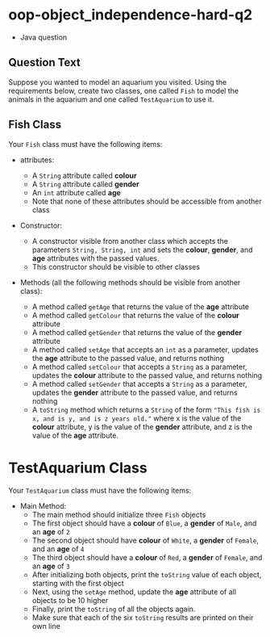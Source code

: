 # oop-object_independence-hard-q2

- Java question

## Question Text

Suppose you wanted to model an aquarium you visited. Using the requirements below, create two classes, one called `Fish` 
to model the animals in the aquarium and one called `TestAquarium` to use it.

## Fish Class

Your `Fish` class must have the following items:

- attributes:
    - A `String` attribute called **colour**
    - A `String` attribute called **gender**
    - An `int` attribute called **age**
    - Note that none of these attributes should be accessible from another class

- Constructor:
    - A constructor visible from another class which accepts the parameters `String, String, int` and sets the 
      **colour**, **gender**, and **age** attributes with the passed values.
    - This constructor should be visible to other classes

- Methods (all the following methods should be visible from another class):
    - A method called `getAge` that returns the value of the **age** attribute
    - A method called `getColour` that returns the value of the **colour** attribute
    - A method called `getGender` that returns the value of the **gender** attribute
    - A method called `setAge` that accepts an `int` as a parameter, updates the **age** attribute to the passed value, and
      returns nothing
    - A method called `setColour` that accepts a `String` as a parameter, updates the **colour** attribute to the passed
      value, and returns nothing
    - A method called `setGender` that accepts a `String` as a parameter, updates the **gender** attribute to the passed
      value, and returns nothing
    - A `toString` method which returns a `String` of the form `"This fish is x, and is y, and is z years old."`
      where x is the value of the **colour** attribute, y is the value of the **gender** attribute, and z is the value of the
      **age** attribute.

# TestAquarium Class

Your `TestAquarium` class must have the following items:

- Main Method:
    - The main method should initialize three `Fish` objects
    - The first object should have a **colour** of `Blue`, a **gender** of `Male`, and an **age** of `2`
    - The second object should have **colour** of `White`, a **gender** of `Female`, and an **age** of `4`
    - The third object should have a **colour** of `Red`, a **gender** of `Female`, and an **age** of `3`
    - After initializing both objects, print the `toString` value of each object, starting with the first object
    - Next, using the `setAge` method, update the **age** attribute of all objects to be 10 higher
    - Finally, print the `toString` of all the objects again.
    - Make sure that each of the six `toString` results are printed on their own line
    